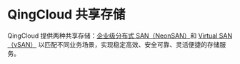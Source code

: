 ---
---

QingCloud  共享存储
====

QingCloud 提供两种共享存储：[企业级分布式 SAN（NeonSAN）](enterprise_distributed_san/index.html)和 [Virtual SAN（vSAN）](vsan) 以匹配不同业务场景，实现稳定高效、安全可靠、灵活便捷的存储服务。
